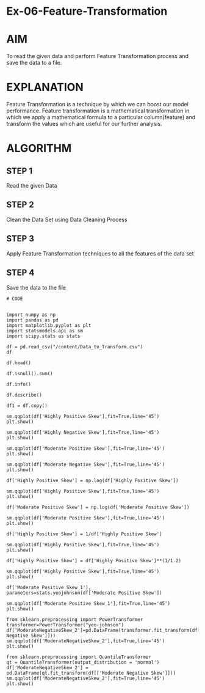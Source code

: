 # Ex-06-Feature-Transformation

# AIM

To read the given data and perform Feature Transformation process and save the data to a file.

# EXPLANATION

Feature Transformation is a technique by which we can boost our model performance. Feature transformation is a mathematical transformation in which we apply a mathematical formula to a particular column(feature) and transform the values which are useful for our further analysis.

# ALGORITHM

## STEP 1

Read the given Data

## STEP 2

Clean the Data Set using Data Cleaning Process

## STEP 3

Apply Feature Transformation techniques to all the features of the data set

## STEP 4

Save the data to the file

~~~
# CODE


import numpy as np
import pandas as pd
import matplotlib.pyplot as plt
import statsmodels.api as sm
import scipy.stats as stats

df = pd.read_csv("/content/Data_to_Transform.csv")
df

df.head()

df.isnull().sum()

df.info()

df.describe()

df1 = df.copy()

sm.qqplot(df['Highly Positive Skew'],fit=True,line='45')
plt.show()

sm.qqplot(df['Highly Negative Skew'],fit=True,line='45')
plt.show()

sm.qqplot(df['Moderate Positive Skew'],fit=True,line='45')
plt.show()

sm.qqplot(df['Moderate Negative Skew'],fit=True,line='45')
plt.show()

df['Highly Positive Skew'] = np.log(df['Highly Positive Skew'])

sm.qqplot(df['Highly Positive Skew'],fit=True,line='45')
plt.show()

df['Moderate Positive Skew'] = np.log(df['Moderate Positive Skew'])

sm.qqplot(df['Moderate Positive Skew'],fit=True,line='45')
plt.show()

df['Highly Positive Skew'] = 1/df['Highly Positive Skew']

sm.qqplot(df['Highly Positive Skew'],fit=True,line='45')
plt.show()

df['Highly Positive Skew'] = df['Highly Positive Skew']**(1/1.2)

sm.qqplot(df['Highly Positive Skew'],fit=True,line='45')
plt.show()

df['Moderate Positive Skew_1'], parameters=stats.yeojohnson(df['Moderate Positive Skew'])

sm.qqplot(df['Moderate Positive Skew_1'],fit=True,line='45')
plt.show()

from sklearn.preprocessing import PowerTransformer
transformer=PowerTransformer("yeo-johnson")
df['ModerateNegativeSkew_2']=pd.DataFrame(transformer.fit_transform(df[['Moderate Negative Skew']]))
sm.qqplot(df['ModerateNegativeSkew_2'],fit=True,line='45')
plt.show()

from sklearn.preprocessing import QuantileTransformer
qt = QuantileTransformer(output_distribution = 'normal')
df['ModerateNegativeSkew_2'] = pd.DataFrame(qt.fit_transform(df[['Moderate Negative Skew']]))
sm.qqplot(df['ModerateNegativeSkew_2'],fit=True,line='45')
plt.show()

~~~
